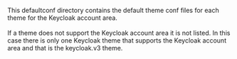 This defaultconf directory contains the default theme conf files for each theme for the Keycloak account area. <br></br>
If a theme does not support the Keycloak account area it is not listed. In this case there is only one Keycloak theme that supports the Keycloak account area and that is the keycloak.v3 theme.
